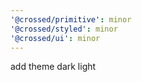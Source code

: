 ```yaml
---
'@crossed/primitive': minor
'@crossed/styled': minor
'@crossed/ui': minor
---
```


add theme dark light
